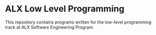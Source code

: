 # ALX Low Level Programming
This repository contains programs written for the low-level programming track at ALX Software Engineering Program.
